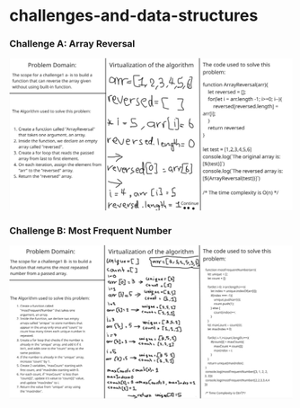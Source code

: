 # challenges-and-data-structures

### Challenge A: Array Reversal
![Array Reversal Whiteboard](Challenge1A.jpg)

### Challenge B: Most Frequent Number
![Most Frequent Number Whiteboard](Challenge1B.jpg)

